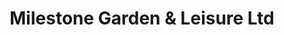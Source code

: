 ---
title: "Milestone Garden & Leisure Ltd"
url: /newton-st-boswells/milestone-garden-und-leisure-ltd/
shop: Garten-Center
---